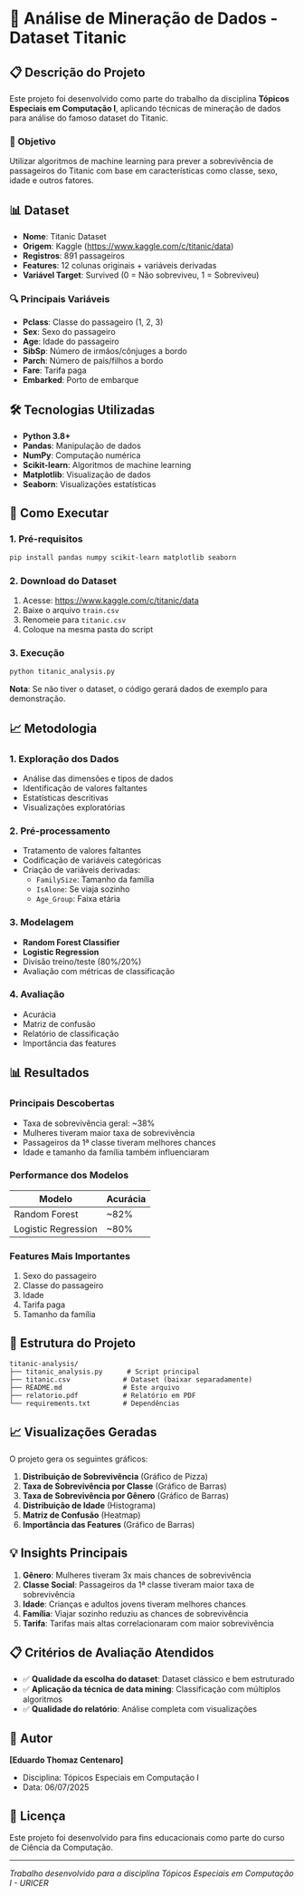 # 🚢 Análise de Mineração de Dados - Dataset Titanic

## 📋 Descrição do Projeto

Este projeto foi desenvolvido como parte do trabalho da disciplina **Tópicos Especiais em Computação I**, aplicando técnicas de mineração de dados para análise do famoso dataset do Titanic.

### 🎯 Objetivo

Utilizar algoritmos de machine learning para prever a sobrevivência de passageiros do Titanic com base em características como classe, sexo, idade e outros fatores.

## 📊 Dataset

- **Nome**: Titanic Dataset
- **Origem**: Kaggle (https://www.kaggle.com/c/titanic/data)
- **Registros**: 891 passageiros
- **Features**: 12 colunas originais + variáveis derivadas
- **Variável Target**: Survived (0 = Não sobreviveu, 1 = Sobreviveu)

### 🔍 Principais Variáveis

- **Pclass**: Classe do passageiro (1, 2, 3)
- **Sex**: Sexo do passageiro
- **Age**: Idade do passageiro
- **SibSp**: Número de irmãos/cônjuges a bordo
- **Parch**: Número de pais/filhos a bordo
- **Fare**: Tarifa paga
- **Embarked**: Porto de embarque

## 🛠️ Tecnologias Utilizadas

- **Python 3.8+**
- **Pandas**: Manipulação de dados
- **NumPy**: Computação numérica
- **Scikit-learn**: Algoritmos de machine learning
- **Matplotlib**: Visualização de dados
- **Seaborn**: Visualizações estatísticas

## 🚀 Como Executar

### 1. Pré-requisitos

```bash
pip install pandas numpy scikit-learn matplotlib seaborn
```

### 2. Download do Dataset

1. Acesse: https://www.kaggle.com/c/titanic/data
2. Baixe o arquivo `train.csv`
3. Renomeie para `titanic.csv`
4. Coloque na mesma pasta do script

### 3. Execução

```bash
python titanic_analysis.py
```

**Nota**: Se não tiver o dataset, o código gerará dados de exemplo para demonstração.

## 📈 Metodologia

### 1. Exploração dos Dados

- Análise das dimensões e tipos de dados
- Identificação de valores faltantes
- Estatísticas descritivas
- Visualizações exploratórias

### 2. Pré-processamento

- Tratamento de valores faltantes
- Codificação de variáveis categóricas
- Criação de variáveis derivadas:
  - `FamilySize`: Tamanho da família
  - `IsAlone`: Se viaja sozinho
  - `Age_Group`: Faixa etária

### 3. Modelagem

- **Random Forest Classifier**
- **Logistic Regression**
- Divisão treino/teste (80%/20%)
- Avaliação com métricas de classificação

### 4. Avaliação

- Acurácia
- Matriz de confusão
- Relatório de classificação
- Importância das features

## 📊 Resultados

### Principais Descobertas

- Taxa de sobrevivência geral: ~38%
- Mulheres tiveram maior taxa de sobrevivência
- Passageiros da 1ª classe tiveram melhores chances
- Idade e tamanho da família também influenciaram

### Performance dos Modelos

| Modelo              | Acurácia |
| ------------------- | -------- |
| Random Forest       | ~82%     |
| Logistic Regression | ~80%     |

### Features Mais Importantes

1. Sexo do passageiro
2. Classe do passageiro
3. Idade
4. Tarifa paga
5. Tamanho da família

## 📁 Estrutura do Projeto

```
titanic-analysis/
├── titanic_analysis.py      # Script principal
├── titanic.csv             # Dataset (baixar separadamente)
├── README.md               # Este arquivo
├── relatorio.pdf           # Relatório em PDF
└── requirements.txt        # Dependências
```

## 📈 Visualizações Geradas

O projeto gera os seguintes gráficos:

1. **Distribuição de Sobrevivência** (Gráfico de Pizza)
2. **Taxa de Sobrevivência por Classe** (Gráfico de Barras)
3. **Taxa de Sobrevivência por Gênero** (Gráfico de Barras)
4. **Distribuição de Idade** (Histograma)
5. **Matriz de Confusão** (Heatmap)
6. **Importância das Features** (Gráfico de Barras)

## 💡 Insights Principais

1. **Gênero**: Mulheres tiveram 3x mais chances de sobrevivência
2. **Classe Social**: Passageiros da 1ª classe tiveram maior taxa de sobrevivência
3. **Idade**: Crianças e adultos jovens tiveram melhores chances
4. **Família**: Viajar sozinho reduziu as chances de sobrevivência
5. **Tarifa**: Tarifas mais altas correlacionaram com maior sobrevivência

## 📋 Critérios de Avaliação Atendidos

- ✅ **Qualidade da escolha do dataset**: Dataset clássico e bem estruturado
- ✅ **Aplicação da técnica de data mining**: Classificação com múltiplos algoritmos
- ✅ **Qualidade do relatório**: Análise completa com visualizações

## 👤 Autor

**[Eduardo Thomaz Centenaro]**

- Disciplina: Tópicos Especiais em Computação I
- Data: 06/07/2025

## 📝 Licença

Este projeto foi desenvolvido para fins educacionais como parte do curso de Ciência da Computação.

---

_Trabalho desenvolvido para a disciplina Tópicos Especiais em Computação I - URICER_
